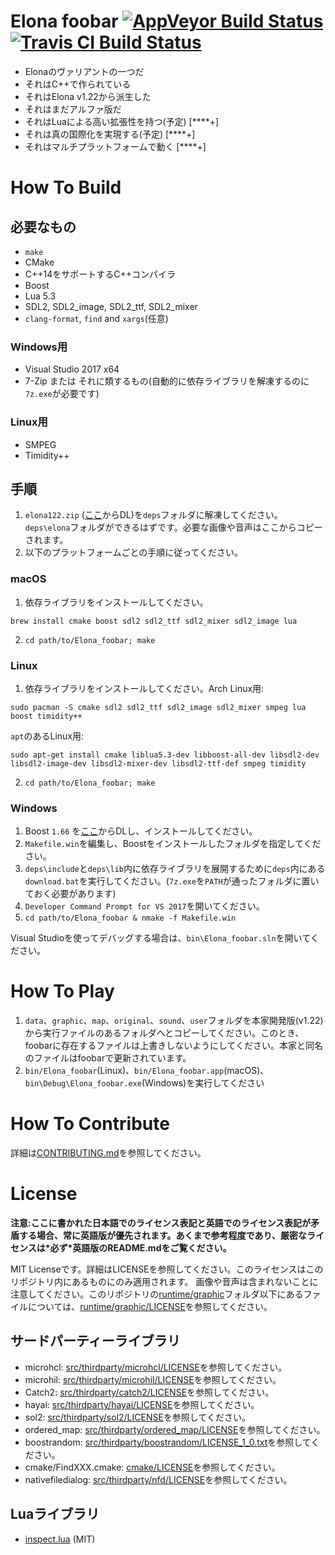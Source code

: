 # Elona foobar [![AppVeyor Build Status][appveyor-build-status-svg]][appveyor-build-status] [![Travis CI Build Status][travis-build-status-svg]][travis-build-status]

* Elonaのヴァリアントの一つだ
* それはC++で作られている
* それはElona v1.22から派生した
* それはまだアルファ版だ
* それはLuaによる高い拡張性を持つ(予定) [\*\*\*\*+]
* それは真の国際化を実現する(予定) [\*\*\*\*+]
* それはマルチプラットフォームで動く [\*\*\*\*+]


# How To Build

## 必要なもの

* `make`
* CMake
* C++14をサポートするC++コンパイラ
* Boost
* Lua 5.3
* SDL2, SDL2_image, SDL2_ttf, SDL2_mixer
* `clang-format`, `find` and `xargs`(任意)

### Windows用

* Visual Studio 2017 x64
* 7-Zip または それに類するもの(自動的に依存ライブラリを解凍するのに`7z.exe`が必要です)

### Linux用

* SMPEG
* Timidity++


## 手順

1. `elona122.zip` ([ここ](http://ylvania.style.coocan.jp/file/elona122.zip)からDL)を`deps`フォルダに解凍してください。`deps\elona`フォルダができるはずです。必要な画像や音声はここからコピーされます。
2. 以下のプラットフォームごとの手順に従ってください。

### macOS

1. 依存ライブラリをインストールしてください。
```
brew install cmake boost sdl2 sdl2_ttf sdl2_mixer sdl2_image lua
```
2. `cd path/to/Elona_foobar; make`


### Linux

1. 依存ライブラリをインストールしてください。Arch Linux用:
```
sudo pacman -S cmake sdl2 sdl2_ttf sdl2_image sdl2_mixer smpeg lua boost timidity++
```
`apt`のあるLinux用:
```
sudo apt-get install cmake liblua5.3-dev libboost-all-dev libsdl2-dev libsdl2-image-dev libsdl2-mixer-dev libsdl2-ttf-def smpeg timidity
```
2. `cd path/to/Elona_foobar; make`


### Windows

1. Boost `1.66` を[ここ](https://dl.bintray.com/boostorg/release/1.66.0/binaries/boost_1_66_0-msvc-14.1-64.exe)からDLし、インストールしてください。
2. `Makefile.win`を編集し、Boostをインストールしたフォルダを指定してください。
3. `deps\include`と`deps\lib`内に依存ライブラリを展開するために`deps`内にある`download.bat`を実行してください。(`7z.exe`を`PATH`が通ったフォルダに置いておく必要があります)
4. `Developer Command Prompt for VS 2017`を開いてください。
5. `cd path/to/Elona_foobar & nmake -f Makefile.win`

Visual Studioを使ってデバッグする場合は、`bin\Elona_foobar.sln`を開いてください。

# How To Play

1. `data`、`graphic`、`map`、`original`、`sound`、`user`フォルダを本家開発版(v1.22)から実行ファイルのあるフォルダへとコピーしてください。このとき、foobarに存在するファイルは上書きしないようにしてください。本家と同名のファイルはfoobarで更新されています。
2. `bin/Elona_foobar`(Linux)、`bin/Elona_foobar.app`(macOS)、`bin\Debug\Elona_foobar.exe`(Windows)を実行してください


# How To Contribute

詳細は[CONTRIBUTING.md](.github/CONTRIBUTING.md)を参照してください。



# License

**注意:ここに書かれた日本語でのライセンス表記と英語でのライセンス表記が矛盾する場合、常に英語版が優先されます。あくまで参考程度であり、厳密なライセンスは\*必ず\*英語版のREADME.mdをご覧ください。**

MIT Licenseです。詳細はLICENSEを参照してください。このライセンスはこのリポジトリ内にあるものにのみ適用されます。
画像や音声は含まれないことに注意してください。このリポジトリの[runtime/graphic](runtime/graphic/)フォルダ以下にあるファイルについては、[runtime/graphic/LICENSE](runtime/graphic/LICENSE)を参照してください。

## サードパーティーライブラリ

* microhcl: [src/thirdparty/microhcl/LICENSE](src/thirdparty/microhcl/LICENSE)を参照してください。
* microhil: [src/thirdparty/microhil/LICENSE](src/thirdparty/microhil/LICENSE)を参照してください。
* Catch2: [src/thirdparty/catch2/LICENSE](src/thirdparty/catch2/LICENSE)を参照してください。
* hayai: [src/thirdparty/hayai/LICENSE](src/thirdparty/hayai/LICENSE)を参照してください。
* sol2: [src/thirdparty/sol2/LICENSE](src/thirdparty/sol2/LICENSE)を参照してください。
* ordered_map: [src/thirdparty/ordered_map/LICENSE](src/thirdparty/ordered_map/LICENSE)を参照してください。
* boostrandom: [src/thirdparty/boostrandom/LICENSE_1_0.txt](src/thirdparty/LICENSE_1_0.txt)を参照してください。
* cmake/FindXXX.cmake: [cmake/LICENSE](cmake/LICENSE)を参照してください。
* nativefiledialog: [src/thirdparty/nfd/LICENSE](src/thirdparty/nfd/LICENSE)を参照してください。

## Luaライブラリ

* [inspect.lua](https://github.com/kikito/inspect.lua) (MIT)



<!-- Badges -->
[appveyor-build-status]: https://ci.appveyor.com/project/ki-foobar/elonafoobar/branch/develop
[appveyor-build-status-svg]: https://ci.appveyor.com/api/projects/status/jqhbtdkx86lool4t/branch/develop?svg=true
[travis-build-status]: https://travis-ci.org/ElonaFoobar/ElonaFoobar?branch=develop
[travis-build-status-svg]: https://travis-ci.org/ElonaFoobar/ElonaFoobar.svg?branch=develop
